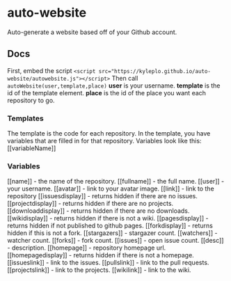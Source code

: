 # auto-website
Auto-generate a website based off of your Github account.
## Docs
First, embed the script
`<script src="https://kyleplo.github.io/auto-website/autowebsite.js"></script>`
Then call `autoWebsite(user,template,place)`
**user** is your username.
**template** is the id of the template element.
**place** is the id of the place you want each repository to go.
### Templates
The template is the code for each repository.
In the template, you have variables that are filled in for that repository.
Variables look like this: [[variableName]]
### Variables
[[name]] - the name of the repository.
[[fullname]] - the full name.
[[user]] - your username.
[[avatar]] - link to your avatar image.
[[link]] - link to the repository
[[issuesdisplay]] - returns hidden if there are no issues.
[[projectdisplay]] - returns hidden if there are no projects.
[[downloaddisplay]] - returns hidden if there are no downloads.
[[wikidisplay]] - returns hidden if there is not a wiki.
[[pagesdisplay]] - returns hidden if not published to github pages.
[[forkdisplay]] - returns hidden if this is not a fork.
[[stargazers]] - stargazer count.
[[watchers]] - watcher count.
[[forks]] - fork count.
[[issues]] - open issue count.
[[desc]] - description.
[[homepage]] - repository homepage url.
[[homepagedisplay]] - returns hidden if there is not a homepage.
[[issueslink]] - link to the issues.
[[pullslink]] - link to the pull requests.
[[projectslink]] - link to the projects.
[[wikilink]] - link to the wiki.
